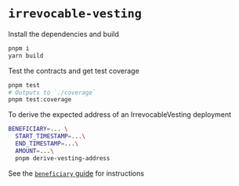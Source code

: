 # `irrevocable-vesting`

Install the dependencies and build

```sh
pnpm i
yarn build
```

Test the contracts and get test coverage

```sh
pnpm test
# Outputs to `./coverage`
pnpm test:coverage
```

To derive the expected address of an IrrevocableVesting deployment

```sh
BENEFICIARY=... \
  START_TIMESTAMP=...\
  END_TIMESTAMP=...\
  AMOUNT=...\
  pnpm derive-vesting-address
```

See the [`beneficiary` guide](./beneficiary-guide.md) for instructions
